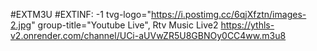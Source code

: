 #EXTM3U 
#EXTINF: -1 tvg-logo="https://i.postimg.cc/6qjXfztn/images-2.jpg" group-title="Youtube Live", Rtv Music Live2
https://ythls-v2.onrender.com/channel/UCi-aUVwZR5U8GBNOy0CC4ww.m3u8

